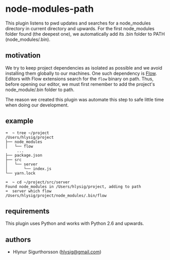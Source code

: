 # node-modules-path

This plugin listens to pwd updates and searches for a node_modules directory in
current directory and upwards. For the first node_modules folder found (the
deepest one), we automatically add its .bin folder to PATH (node_modules/.bin).

## motivation

We try to keep project dependencies as isolated as possible and we avoid
installing them globally to our machines. One such dependency is
[Flow](https://flow.org/). Editors with Flow extensions search for the `flow`
binary on path. Thus, before opening our editor, we must first remember to add
the project's node_module/.bin folder to path.

The reason we created this plugin was automate this step to safe little time
when doing our development.

## example

	➜  ~ tree ~/project
	/Users/hlysig/project
	├── node_modules
	│   └── flow
		 ...
	├── package.json
	├── src
	│   └── server
	│       └── index.js
	└── yarn.lock
	
	➜  ~ cd ~/project/src/server
	Found node_modules in /Users/hlysig/project, adding to path
	➜  server which flow
	/Users/hlysig/project/node_modules/.bin/flow

## requirements

This plugin uses Python and works with Python 2.6 and upwards.

## authors

- Hlynur Sigurthorsson ([hlysig@gmail.com](mailto:hlysig@gmail.com))
